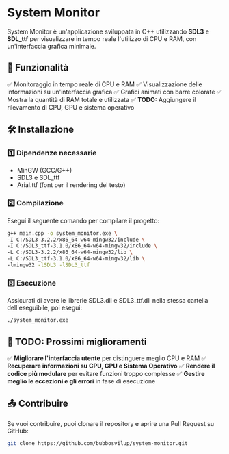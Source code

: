 # System Monitor

System Monitor è un'applicazione sviluppata in C++ utilizzando **SDL3** e **SDL_ttf** per visualizzare in tempo reale l'utilizzo di CPU e RAM, con un'interfaccia grafica minimale.

## **📌 Funzionalità**

✅ Monitoraggio in tempo reale di CPU e RAM
✅ Visualizzazione delle informazioni su un'interfaccia grafica
✅ Grafici animati con barre colorate
✅ Mostra la quantità di RAM totale e utilizzata
✅ **TODO:** Aggiungere il rilevamento di CPU, GPU e sistema operativo

## **🛠️ Installazione**

### **1️⃣ Dipendenze necessarie**

- MinGW (GCC/G++)
- SDL3 e SDL_ttf
- Arial.ttf (font per il rendering del testo)

### **2️⃣ Compilazione**

Esegui il seguente comando per compilare il progetto:

```sh
g++ main.cpp -o system_monitor.exe \
-I C:/SDL3-3.2.2/x86_64-w64-mingw32/include \
-I C:/SDL3_ttf-3.1.0/x86_64-w64-mingw32/include \
-L C:/SDL3-3.2.2/x86_64-w64-mingw32/lib \
-L C:/SDL3_ttf-3.1.0/x86_64-w64-mingw32/lib \
-lmingw32 -lSDL3 -lSDL3_ttf
```

### **3️⃣ Esecuzione**

Assicurati di avere le librerie SDL3.dll e SDL3_ttf.dll nella stessa cartella dell'eseguibile, poi esegui:

```sh
./system_monitor.exe
```

## **📌 TODO: Prossimi miglioramenti**

✅ **Migliorare l'interfaccia utente** per distinguere meglio CPU e RAM
✅ **Recuperare informazioni su CPU, GPU e Sistema Operativo**
✅ **Rendere il codice più modulare** per evitare funzioni troppo complesse
✅ **Gestire meglio le eccezioni e gli errori** in fase di esecuzione

## **📤 Contribuire**

Se vuoi contribuire, puoi clonare il repository e aprire una Pull Request su GitHub:

```sh
git clone https://github.com/bubbosvilup/system-monitor.git
```

